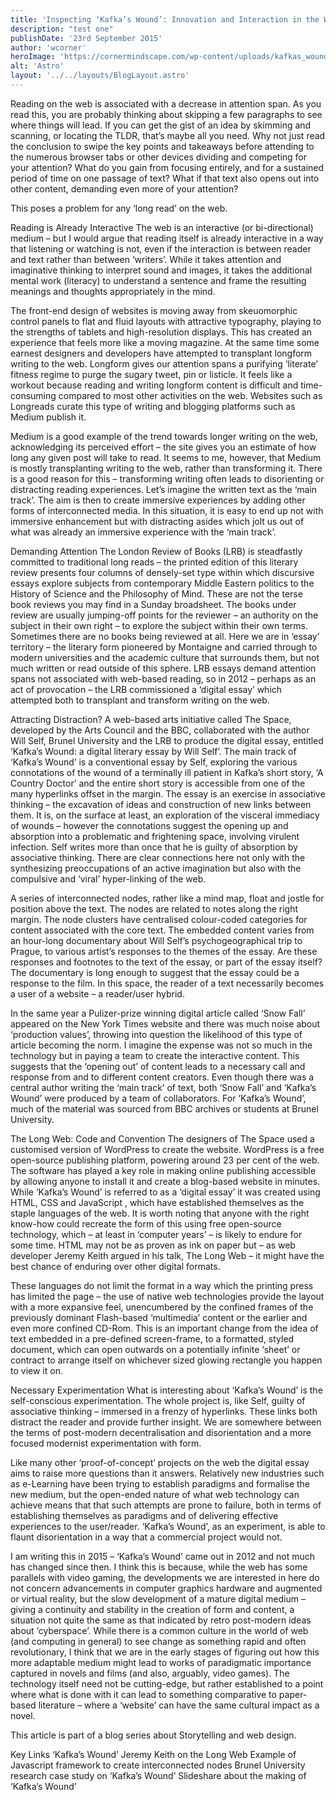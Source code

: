 ```yaml
---
title: 'Inspecting ‘Kafka’s Wound’: Innovation and Interaction in the Web Essay'
description: "test one"
publishDate: '23rd September 2015'
author: 'wcorner'
heroImage: 'https://cornermindscape.com/wp-content/uploads/kafkas_wound.jpg'
alt: 'Astro'
layout: '../../layouts/BlogLayout.astro'
---
```


Reading on the web is associated with a decrease in attention span. As you read this, you are probably thinking about skipping a few paragraphs to see where things will lead. If you can get the gist of an idea by skimming and scanning, or locating the TLDR, that’s maybe all you need. Why not just read the conclusion to swipe the key points and takeaways before attending to the numerous browser tabs or other devices dividing and competing for your attention? What do you gain from focusing entirely, and for a sustained period of time on one passage of text? What if that text also opens out into other content, demanding even more of your attention?

This poses a problem for any ‘long read’ on the web.

Reading is Already Interactive
The web is an interactive (or bi-directional) medium – but I would argue that reading itself is already interactive in a way that listening or watching is not, even if the interaction is between reader and text rather than between ‘writers’. While it takes attention and imaginative thinking to interpret sound and images, it takes the additional mental work (literacy) to understand a sentence and frame the resulting meanings and thoughts appropriately in the mind.

The front-end design of websites is moving away from skeuomorphic control panels to flat and fluid layouts with attractive typography, playing to the strengths of tablets and high-resolution displays. This has created an experience that feels more like a moving magazine. At the same time some earnest designers and developers have attempted to transplant longform writing to the web. Longform gives our attention spans a purifying ‘literate’ fitness regime to purge the sugary tweet, pin or listicle. It feels like a workout because reading and writing longform content is difficult and time-consuming compared to most other activities on the web. Websites such as Longreads curate this type of writing and blogging platforms such as Medium publish it.

Medium is a good example of the trend towards longer writing on the web, acknowledging its perceived effort – the site gives you an estimate of how long any given post will take to read. It seems to me, however, that Medium is mostly transplanting writing to the web, rather than transforming it. There is a good reason for this – transforming writing often leads to disorienting or distracting reading experiences. Let’s imagine the written text as the ‘main track’. The aim is then to create immersive experiences by adding other forms of interconnected media. In this situation, it is easy to end up not with immersive enhancement but with distracting asides which jolt us out of what was already an immersive experience with the ‘main track’.

Demanding Attention
The London Review of Books (LRB) is steadfastly committed to traditional long reads – the printed edition of this literary review presents four columns of densely-set type within which discursive essays explore subjects from contemporary Middle Eastern politics to the History of Science and the Philosophy of Mind. These are not the terse book reviews you may find in a Sunday broadsheet. The books under review are usually jumping-off points for the reviewer – an authority on the subject in their own right – to explore the subject within their own terms. Sometimes there are no books being reviewed at all. Here we are in ‘essay’ territory – the literary form pioneered by Montaigne and carried through to modern universities and the academic culture that surrounds them, but not much written or read outside of this sphere. LRB essays demand attention spans not associated with web-based reading, so in 2012 – perhaps as an act of provocation – the LRB commissioned a ‘digital essay’ which attempted both to transplant and transform writing on the web.

Attracting Distraction?
A web-based arts initiative called The Space, developed by the Arts Council and the BBC, collaborated with the author Will Self, Brunel University and the LRB to produce the digital essay, entitled ‘Kafka’s Wound: a digital literary essay by Will Self’. The main track of ‘Kafka’s Wound’ is a conventional essay by Self, exploring the various connotations of the wound of a terminally ill patient in Kafka’s short story, ‘A Country Doctor’ and the entire short story is accessible from one of the many hyperlinks offset in the margin. The essay is an exercise in associative thinking – the excavation of ideas and construction of new links between them. It is, on the surface at least, an exploration of the visceral immediacy of wounds – however the connotations suggest the opening up and absorption into a problematic and frightening space, involving virulent infection. Self writes more than once that he is guilty of absorption by associative thinking. There are clear connections here not only with the synthesizing preoccupations of an active imagination but also with the compulsive and ‘viral’ hyper-linking of the web.

A series of interconnected nodes, rather like a mind map, float and jostle for position above the text. The nodes are related to notes along the right margin. The node clusters have centralised colour-coded categories for content associated with the core text. The embedded content varies from an hour-long documentary about Will Self’s psychogeographical trip to Prague, to various artist’s responses to the themes of the essay. Are these responses and footnotes to the text of the essay, or part of the essay itself? The documentary is long enough to suggest that the essay could be a response to the film. In this space, the reader of a text necessarily becomes a user of a website – a reader/user hybrid.

In the same year a Pulizer-prize winning digital article called ‘Snow Fall’ appeared on the New York Times website and there was much noise about ‘production values’, throwing into question the likelihood of this type of article becoming the norm. I imagine the expense was not so much in the technology but in paying a team to create the interactive content. This suggests that the ‘opening out’ of content leads to a necessary call and response from and to different content creators. Even though there was a central author writing the ‘main track’ of text, both ‘Snow Fall’ and ‘Kafka’s Wound’ were produced by a team of collaborators. For ‘Kafka’s Wound’, much of the material was sourced from BBC archives or students at Brunel University.

The Long Web: Code and Convention
The designers of The Space used a customised version of WordPress to create the website. WordPress is a free open-source publishing platform, powering around 23 per cent of the web. The software has played a key role in making online publishing accessible by allowing anyone to install it and create a blog-based website in minutes. While ‘Kafka’s Wound’ is referred to as a ‘digital essay’ it was created using HTML, CSS and JavaScript , which have established themselves as the staple languages of the web. It is worth noting that anyone with the right know-how could recreate the form of this using free open-source technology, which – at least in ‘computer years’ – is likely to endure for some time. HTML may not be as proven as ink on paper but – as web developer Jeremy Keith argued in his talk, The Long Web – it might have the best chance of enduring over other digital formats.

These languages do not limit the format in a way which the printing press has limited the page – the use of native web technologies provide the layout with a more expansive feel, unencumbered by the confined frames of the previously dominant Flash-based ‘multimedia’ content or the earlier and even more confined CD-Rom. This is an important change from the idea of text embedded in a pre-defined screen-frame, to a formatted, styled document, which can open outwards on a potentially infinite ‘sheet’ or contract to arrange itself on whichever sized glowing rectangle you happen to view it on.

Necessary Experimentation
What is interesting about ‘Kafka’s Wound’ is the self-conscious experimentation. The whole project is, like Self, guilty of associative thinking – immersed in a frenzy of hyperlinks. These links both distract the reader and provide further insight. We are somewhere between the terms of post-modern decentralisation and disorientation and a more focused modernist experimentation with form.

Like many other ‘proof-of-concept’ projects on the web the digital essay aims to raise more questions than it answers. Relatively new industries such as e-Learning have been trying to establish paradigms and formalise the new medium, but the open-ended nature of what web technology can achieve means that that such attempts are prone to failure, both in terms of establishing themselves as paradigms and of delivering effective experiences to the user/reader. ‘Kafka’s Wound’, as an experiment, is able to flaunt disorientation in a way that a commercial project would not.

I am writing this in 2015 – ‘Kafka’s Wound’ came out in 2012 and not much has changed since then. I think this is because, while the web has some parallels with video gaming, the developments we are interested in here do not concern advancements in computer graphics hardware and augmented or virtual reality, but the slow development of a mature digital medium – giving a continuity and stability in the creation of form and content, a situation not quite the same as that indicated by retro post-modern ideas about ‘cyberspace’. While there is a common culture in the world of web (and computing in general) to see change as something rapid and often revolutionary, I think that we are in the early stages of figuring out how this more adaptable medium might lead to works of paradigmatic importance captured in novels and films (and also, arguably, video games). The technology itself need not be cutting-edge, but rather established to a point where what is done with it can lead to something comparative to paper-based literature – where a ‘website’ can have the same cultural impact as a novel.

This article is part of a blog series about Storytelling and web design.

Key Links
‘Kafka’s Wound’
Jeremy Keith on the Long Web
Example of Javascript framework to create interconnected nodes
Brunel University research case study on ‘Kafka’s Wound’
Slideshare about the making of ‘Kafka’s Wound’
